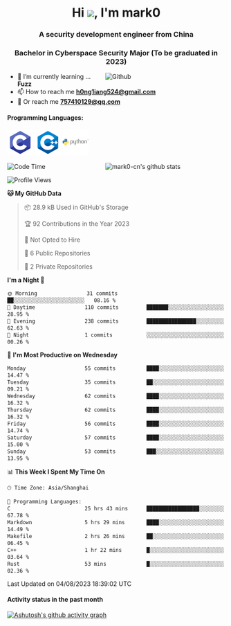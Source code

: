 <h1 align="center">Hi <img src="https://raw.githubusercontent.com/iampavangandhi/iampavangandhi/master/gifs/Hi.gif" width="30px">, I'm mark0</h1>

<h3 align="center">A security development engineer from China</h3>
<h3 align="center">Bachelor in Cyberspace Security Major (To be graduated in 2023)</h3>

<img width="55%" align="right" alt="Github" src="https://raw.githubusercontent.com/onimur/.github/master/.resources/git-header.svg" />

<!-- - 🔭 I’m currently working on **vKarma Webapp** -->
<!-- - 💬 Ask me about ... **Web Develpoment** -->
<!-- - 😄 Employement ... **Open for intern opportunities** -->
<!-- - ⚡ Fun fact ... **Anime**❤ -->
- 🌱 I’m currently learning ... **Fuzz**
- 📫 How to reach me **h0ng1iang524@gmail.com**
- 📨 Or reach me **757410129@qq.com**

<h4>Programming Languages: </h4>
<p align="left">
 <img style="margin: auto;" src="https://raw.githubusercontent.com/sachinverma53121/sachinverma53121/master/icons/c.png" alt=c width="60" height="60"/>
 <img style="margin: auto;" src="https://raw.githubusercontent.com/sachinverma53121/sachinverma53121/master/icons/cpp.png" alt=cplusplus width="60" height="60"/>
 <img style="margin: auto;" src="https://raw.githubusercontent.com/sachinverma53121/sachinverma53121/master/icons/python.png" alt=python width="60" height="60"/>
</p>


<img width="55%" align="right" alt="mark0-cn's github stats" src="https://github-readme-stats.vercel.app/api?username=mark0-cn&show_icons=true&hide_border=true" />

<!--START_SECTION:waka-->
![Code Time](http://img.shields.io/badge/Code%20Time-1%2C101%20hrs%2042%20mins-blue)

![Profile Views](http://img.shields.io/badge/Profile%20Views-118-blue)

**🐱 My GitHub Data** 

> 📦 28.9 kB Used in GitHub's Storage 
 > 
> 🏆 92 Contributions in the Year 2023
 > 
> 🚫 Not Opted to Hire
 > 
> 📜 6 Public Repositories 
 > 
> 🔑 2 Private Repositories 
 > 
**I'm a Night 🦉** 

```text
🌞 Morning                31 commits          ██░░░░░░░░░░░░░░░░░░░░░░░   08.16 % 
🌆 Daytime                110 commits         ███████░░░░░░░░░░░░░░░░░░   28.95 % 
🌃 Evening                238 commits         ████████████████░░░░░░░░░   62.63 % 
🌙 Night                  1 commits           ░░░░░░░░░░░░░░░░░░░░░░░░░   00.26 % 
```
📅 **I'm Most Productive on Wednesday** 

```text
Monday                   55 commits          ████░░░░░░░░░░░░░░░░░░░░░   14.47 % 
Tuesday                  35 commits          ██░░░░░░░░░░░░░░░░░░░░░░░   09.21 % 
Wednesday                62 commits          ████░░░░░░░░░░░░░░░░░░░░░   16.32 % 
Thursday                 62 commits          ████░░░░░░░░░░░░░░░░░░░░░   16.32 % 
Friday                   56 commits          ████░░░░░░░░░░░░░░░░░░░░░   14.74 % 
Saturday                 57 commits          ████░░░░░░░░░░░░░░░░░░░░░   15.00 % 
Sunday                   53 commits          ███░░░░░░░░░░░░░░░░░░░░░░   13.95 % 
```


📊 **This Week I Spent My Time On** 

```text
🕑︎ Time Zone: Asia/Shanghai

💬 Programming Languages: 
C                        25 hrs 43 mins      █████████████████░░░░░░░░   67.78 % 
Markdown                 5 hrs 29 mins       ████░░░░░░░░░░░░░░░░░░░░░   14.49 % 
Makefile                 2 hrs 26 mins       ██░░░░░░░░░░░░░░░░░░░░░░░   06.45 % 
C++                      1 hr 22 mins        █░░░░░░░░░░░░░░░░░░░░░░░░   03.64 % 
Rust                     53 mins             █░░░░░░░░░░░░░░░░░░░░░░░░   02.36 % 
```


 Last Updated on 04/08/2023 18:39:02 UTC
<!--END_SECTION:waka-->

<h4>Activity status in the past month</h4>

[![Ashutosh's github activity graph](https://github-readme-activity-graph.vercel.app/graph?username=mark0-cn&theme=dracula)](https://github.com/ashutosh00710/github-readme-activity-graph)

<!--
**mark0-cn/mark0-cn** is a ✨ _special_ ✨ repository because its `README.md` (this file) appears on your GitHub profile.

Here are some ideas to get you started:

- 🔭 I’m currently working on ...
- 🌱 I’m currently learning ...
- 👯 I’m looking to collaborate on ...
- 🤔 I’m looking for help with ...
- 💬 Ask me about ...
- 📫 How to reach me: ...
- 😄 Pronouns: ...
- ⚡ Fun fact: ...
-->
